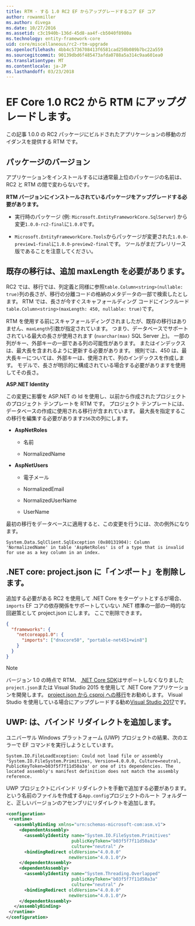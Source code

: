 ```yaml
---
title: RTM - する 1.0 RC2 EF からアップグレードするコア EF コア
author: rowanmiller
ms.author: divega
ms.date: 10/27/2016
ms.assetid: c3c1940b-136d-45d8-aa4f-cb5040f8980a
ms.technology: entity-framework-core
uid: core/miscellaneous/rc2-rtm-upgrade
ms.openlocfilehash: 4bb4c5736708413f6581cad250b089b7bc22a559
ms.sourcegitcommit: 90139dbd6f485473afda0788a5a314c9aa601ea0
ms.translationtype: MT
ms.contentlocale: ja-JP
ms.lasthandoff: 03/23/2018
---
```

# <a name="upgrading-from-ef-core-10-rc2-to-rtm"></a>EF Core 1.0 RC2 から RTM にアップグレードします。

この記事 1.0.0 の RC2 パッケージにビルドされたアプリケーションの移動のガイダンスを提供する RTM です。

## <a name="package-versions"></a>パッケージのバージョン

アプリケーションをインストールするには通常最上位のパッケージの名前は、RC2 と RTM の間で変わらないです。

**RTM バージョンにインストールされているパッケージをアップグレードする必要があります。**

* 実行時のパッケージ (例: `Microsoft.EntityFrameworkCore.SqlServer`) から変更`1.0.0-rc2-final`に`1.0.0`です。

* `Microsoft.EntityFrameworkCore.Tools`からパッケージが変更された`1.0.0-preview1-final`に`1.0.0-preview2-final`です。 ツールがまだプレリリース版であることを注意してください。

## <a name="existing-migrations-may-need-maxlength-added"></a>既存の移行は、追加 maxLength を必要があります。

RC2 では、移行では、列定義と同様に参照`table.Column<string>(nullable: true)`列の長さが、移行の分離コードの格納のメタデータの一部で検索したとします。 RTM では、長さが今すぐスキャフォールディング コードにインクルード`table.Column<string>(maxLength: 450, nullable: true)`です。

RTM を使用する前にスキャフォールディングされましたが、既存の移行はありません、`maxLength`引数が指定されています。 つまり、データベースでサポートされている最大の長さが使用されます (`nvarchar(max)` SQL Server 上)。 一部の列がキー、外部キーの一部である列の可能性があります。 またはインデックスは、最大長を含まれるように更新する必要があります。 規則では、450 は、最大長キーについては、外部キーは、使用されて、列のインデックスを作成します。 モデルで、長さが明示的に構成されている場合する必要がありますを使用してその長さ。

**ASP.NET Identity**

この変更に影響を ASP.NET の Id を使用し、以前から作成されたプロジェクトのプロジェクト テンプレートを RTM です。 プロジェクト テンプレートには、データベースの作成に使用される移行が含まれています。 最大長を指定するこの移行を編集する必要があります`256`次の列にします。

*  **AspNetRoles**

    * 名前

    * NormalizedName

*  **AspNetUsers**

   * 電子メール

   * NormalizedEmail

   * NormalizedUserName

   * UserName

最初の移行をデータベースに適用すると、この変更を行うには、次の例外になります。

    System.Data.SqlClient.SqlException (0x80131904): Column 'NormalizedName' in table 'AspNetRoles' is of a type that is invalid for use as a key column in an index.

## <a name="net-core-remove-imports-in-projectjson"></a>.NET core: project.json に「インポート」を削除します。

追加する必要がある RC2 を使用して .NET Core をターゲットとするが場合、 `imports` EF コアの依存関係をサポートしていない .NET 標準の一部の一時的な回避策として project.json にします。 ここで削除できます。

``` json
{
  "frameworks": {
    "netcoreapp1.0": {
      "imports": ["dnxcore50", "portable-net451+win8"]
    }
  }
}
```

> [!NOTE]  
> バージョン 1.0 の時点で RTM、 [.NET Core SDK](https://www.microsoft.com/net/download/core)はサポートしなくなりました`project.json`または Visual Studio 2015 を使用して .NET Core アプリケーションを開発します。 [project.json から csproj への移行](https://docs.microsoft.com/dotnet/articles/core/migration/)をお勧めします。 Visual Studio を使用している場合にアップグレードする勧め[Visual Studio 2017](https://www.visualstudio.com/downloads/)です。

## <a name="uwp-add-binding-redirects"></a>UWP: は、バインド リダイレクトを追加します。

ユニバーサル Windows プラットフォーム (UWP) プロジェクトの結果、次のエラーで EF コマンドを実行しようとしています。

    System.IO.FileLoadException: Could not load file or assembly 'System.IO.FileSystem.Primitives, Version=4.0.0.0, Culture=neutral, PublicKeyToken=b03f5f7f11d50a3a' or one of its dependencies. The located assembly's manifest definition does not match the assembly reference.

UWP プロジェクトにバインド リダイレクトを手動で追加する必要があります。 という名前のファイルを作成する`App.config`プロジェクトのルート フォルダーと、正しいバージョンのアセンブリにリダイレクトを追加します。

``` xml
<configuration>
 <runtime>
   <assemblyBinding xmlns="urn:schemas-microsoft-com:asm.v1">
     <dependentAssembly>
       <assemblyIdentity name="System.IO.FileSystem.Primitives"
                         publicKeyToken="b03f5f7f11d50a3a"
                         culture="neutral" />
       <bindingRedirect oldVersion="4.0.0.0"
                        newVersion="4.0.1.0"/>
     </dependentAssembly>
     <dependentAssembly>
       <assemblyIdentity name="System.Threading.Overlapped"
                         publicKeyToken="b03f5f7f11d50a3a"
                         culture="neutral" />
       <bindingRedirect oldVersion="4.0.0.0"
                        newVersion="4.0.1.0"/>
     </dependentAssembly>
   </assemblyBinding>
 </runtime>
</configuration>
```
